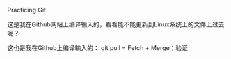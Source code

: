 Practicing Git

这是我在Github网站上编译输入的，看看能不能更新到Linux系统上的文件上过去呢？

这也是我在Github上编译输入的：
git pull = Fetch + Merge；验证
